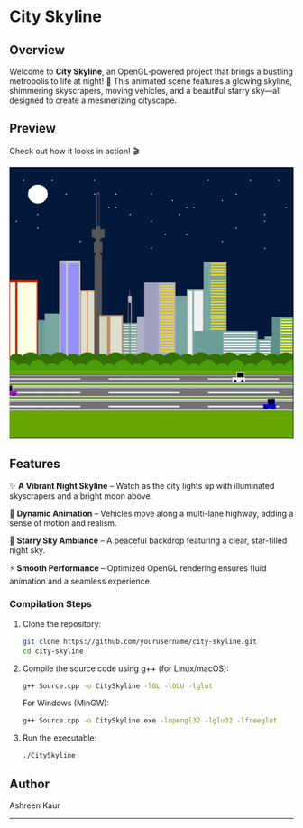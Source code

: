 # City Skyline

## Overview
Welcome to **City Skyline**, an OpenGL-powered project that brings a bustling metropolis to life at night! 🌃 This animated scene features a glowing skyline, shimmering skyscrapers, moving vehicles, and a beautiful starry sky—all designed to create a mesmerizing cityscape.

## Preview
Check out how it looks in action! 🎬

![City Skyline](https://raw.githubusercontent.com/ashreenn/OpenGL_City_Skyline/refs/heads/main/preview.gif)

## Features
✨ **A Vibrant Night Skyline** – Watch as the city lights up with illuminated skyscrapers and a bright moon above.

🚗 **Dynamic Animation** – Vehicles move along a multi-lane highway, adding a sense of motion and realism.

🌌 **Starry Sky Ambiance** – A peaceful backdrop featuring a clear, star-filled night sky.

⚡ **Smooth Performance** – Optimized OpenGL rendering ensures fluid animation and a seamless experience.


### Compilation Steps
1. Clone the repository:
   ```sh
   git clone https://github.com/yourusername/city-skyline.git
   cd city-skyline
   ```
2. Compile the source code using g++ (for Linux/macOS):
   ```sh
   g++ Source.cpp -o CitySkyline -lGL -lGLU -lglut
   ```
   For Windows (MinGW):
   ```sh
   g++ Source.cpp -o CitySkyline.exe -lopengl32 -lglu32 -lfreeglut
   ```
3. Run the executable:
   ```sh
   ./CitySkyline
   ```
## Author
Ashreen Kaur

---



